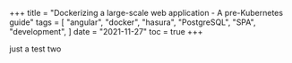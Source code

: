 +++
title = "Dockerizing a large-scale web application - A pre-Kubernetes guide"
tags = [
    "angular",
    "docker",
    "hasura",
    "PostgreSQL",
    "SPA",
    "development",
]
date = "2021-11-27"
toc = true
+++

just a test two